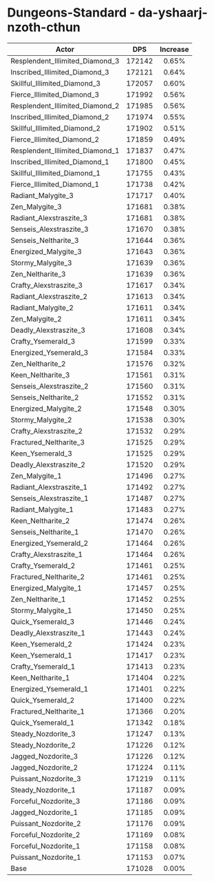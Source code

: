# Dungeons-Standard - da-yshaarj-nzoth-cthun
| Actor | DPS | Increase |
|---|:---:|:---:|
|Resplendent_Illimited_Diamond_3|172142|0.65%|
|Inscribed_Illimited_Diamond_3|172121|0.64%|
|Skillful_Illimited_Diamond_3|172057|0.60%|
|Fierce_Illimited_Diamond_3|171992|0.56%|
|Resplendent_Illimited_Diamond_2|171985|0.56%|
|Inscribed_Illimited_Diamond_2|171974|0.55%|
|Skillful_Illimited_Diamond_2|171902|0.51%|
|Fierce_Illimited_Diamond_2|171859|0.49%|
|Resplendent_Illimited_Diamond_1|171837|0.47%|
|Inscribed_Illimited_Diamond_1|171800|0.45%|
|Skillful_Illimited_Diamond_1|171755|0.43%|
|Fierce_Illimited_Diamond_1|171738|0.42%|
|Radiant_Malygite_3|171717|0.40%|
|Zen_Malygite_3|171681|0.38%|
|Radiant_Alexstraszite_3|171681|0.38%|
|Senseis_Alexstraszite_3|171670|0.38%|
|Senseis_Neltharite_3|171644|0.36%|
|Energized_Malygite_3|171643|0.36%|
|Stormy_Malygite_3|171639|0.36%|
|Zen_Neltharite_3|171639|0.36%|
|Crafty_Alexstraszite_3|171617|0.34%|
|Radiant_Alexstraszite_2|171613|0.34%|
|Radiant_Malygite_2|171611|0.34%|
|Zen_Malygite_2|171611|0.34%|
|Deadly_Alexstraszite_3|171608|0.34%|
|Crafty_Ysemerald_3|171599|0.33%|
|Energized_Ysemerald_3|171584|0.33%|
|Zen_Neltharite_2|171576|0.32%|
|Keen_Neltharite_3|171561|0.31%|
|Senseis_Alexstraszite_2|171560|0.31%|
|Senseis_Neltharite_2|171552|0.31%|
|Energized_Malygite_2|171548|0.30%|
|Stormy_Malygite_2|171538|0.30%|
|Crafty_Alexstraszite_2|171532|0.29%|
|Fractured_Neltharite_3|171525|0.29%|
|Keen_Ysemerald_3|171525|0.29%|
|Deadly_Alexstraszite_2|171520|0.29%|
|Zen_Malygite_1|171496|0.27%|
|Radiant_Alexstraszite_1|171492|0.27%|
|Senseis_Alexstraszite_1|171487|0.27%|
|Radiant_Malygite_1|171483|0.27%|
|Keen_Neltharite_2|171474|0.26%|
|Senseis_Neltharite_1|171470|0.26%|
|Energized_Ysemerald_2|171464|0.26%|
|Crafty_Alexstraszite_1|171464|0.26%|
|Crafty_Ysemerald_2|171461|0.25%|
|Fractured_Neltharite_2|171461|0.25%|
|Energized_Malygite_1|171457|0.25%|
|Zen_Neltharite_1|171452|0.25%|
|Stormy_Malygite_1|171450|0.25%|
|Quick_Ysemerald_3|171446|0.24%|
|Deadly_Alexstraszite_1|171443|0.24%|
|Keen_Ysemerald_2|171424|0.23%|
|Keen_Ysemerald_1|171417|0.23%|
|Crafty_Ysemerald_1|171413|0.23%|
|Keen_Neltharite_1|171404|0.22%|
|Energized_Ysemerald_1|171401|0.22%|
|Quick_Ysemerald_2|171400|0.22%|
|Fractured_Neltharite_1|171366|0.20%|
|Quick_Ysemerald_1|171342|0.18%|
|Steady_Nozdorite_3|171247|0.13%|
|Steady_Nozdorite_2|171226|0.12%|
|Jagged_Nozdorite_3|171226|0.12%|
|Jagged_Nozdorite_2|171224|0.11%|
|Puissant_Nozdorite_3|171219|0.11%|
|Steady_Nozdorite_1|171187|0.09%|
|Forceful_Nozdorite_3|171186|0.09%|
|Jagged_Nozdorite_1|171185|0.09%|
|Puissant_Nozdorite_2|171176|0.09%|
|Forceful_Nozdorite_2|171169|0.08%|
|Forceful_Nozdorite_1|171158|0.08%|
|Puissant_Nozdorite_1|171153|0.07%|
|Base|171028|0.00%|
